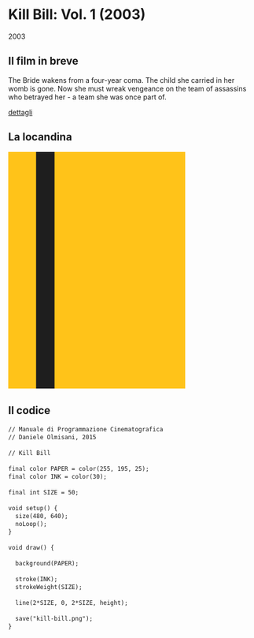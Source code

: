 # Kill Bill: Vol. 1 (2003)

2003

## Il film in breve
The Bride wakens from a four-year coma. The child she carried in her womb is gone. Now she must wreak vengeance on the team of assassins who betrayed her - a team she was once part of.

[dettagli](https://www.imdb.com/title/tt0266697/)

## La locandina
<img src="kill-bill.png"  width="360px" title="Kill Bill: Vol. 1">


## Il codice
```processing
// Manuale di Programmazione Cinematografica
// Daniele Olmisani, 2015

// Kill Bill

final color PAPER = color(255, 195, 25);
final color INK = color(30);

final int SIZE = 50;

void setup() {
  size(480, 640);
  noLoop();
}

void draw() {
  
  background(PAPER);
  
  stroke(INK);
  strokeWeight(SIZE);
  
  line(2*SIZE, 0, 2*SIZE, height);
  
  save("kill-bill.png");
}
```
